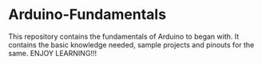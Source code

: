 # Arduino-Fundamentals
This repository contains the fundamentals of Arduino to began with. It contains the basic knowledge needed, sample projects and pinouts for the same. ENJOY LEARNING!!!
